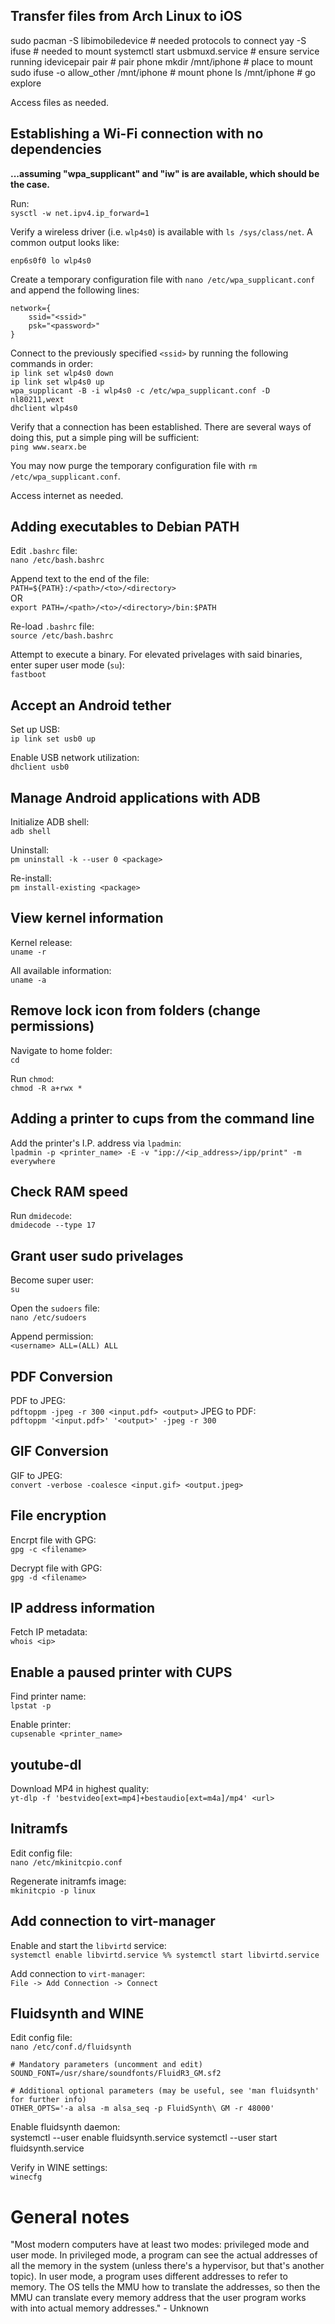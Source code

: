 ## Transfer files from Arch Linux to iOS
sudo pacman -S libimobiledevice # needed protocols to connect
yay -S ifuse # needed to mount
systemctl start usbmuxd.service # ensure service running
idevicepair pair # pair phone
mkdir /mnt/iphone # place to mount
sudo ifuse -o allow_other /mnt/iphone # mount phone
ls /mnt/iphone # go explore

Access files as needed.

## Establishing a Wi-Fi connection with no dependencies

**...assuming "wpa_supplicant" and "iw" is are available, which should be the case.**

Run:\
`sysctl -w net.ipv4.ip_forward=1`

Verify a wireless driver (i.e. `wlp4s0`) is available with `ls /sys/class/net`. A common output looks like:
```
enp6s0f0 lo wlp4s0
```
Create a temporary configuration file with `nano /etc/wpa_supplicant.conf` and append the following lines:
```
network={
	ssid="<ssid>"
	psk="<password>"
}
```
Connect to the previously specified `<ssid>` by running the following commands in order:\
`ip link set wlp4s0 down`\
`ip link set wlp4s0 up`\
`wpa_supplicant -B -i wlp4s0 -c /etc/wpa_supplicant.conf -D nl80211,wext`\
`dhclient wlp4s0`

Verify that a connection has been established. There are several ways of doing this, put a simple ping will be sufficient:\
`ping www.searx.be`

You may now purge the temporary configuration file with `rm /etc/wpa_supplicant.conf`.

Access internet as needed.

## Adding executables to Debian PATH
Edit `.bashrc` file:\
`nano /etc/bash.bashrc`

Append text to the end of the file:\
`PATH=${PATH}:/<path>/<to>/<directory>`\
OR\
`export PATH=/<path>/<to>/<directory>/bin:$PATH`

Re-load `.bashrc` file:\
`source /etc/bash.bashrc`

Attempt to execute a binary. For elevated privelages with said binaries, enter super user mode (`su`):\
`fastboot`

## Accept an Android tether
Set up USB:\
`ip link set usb0 up`

Enable USB network utilization:\
`dhclient usb0`

## Manage Android applications with ADB
Initialize ADB shell:\
`adb shell`

Uninstall:\
`pm uninstall -k --user 0 <package>`

Re-install:\
`pm install-existing <package>`

## View kernel information
Kernel release:\
`uname -r`

All available information:\
`uname -a`

## Remove lock icon from folders (change permissions)
Navigate to home folder:\
`cd`

Run `chmod`:\
`chmod -R a+rwx *`

## Adding a printer to cups from the command line
Add the printer's I.P. address via `lpadmin`:\
`lpadmin -p <printer_name> -E -v "ipp://<ip_address>/ipp/print" -m everywhere`

## Check RAM speed
Run `dmidecode`:\
`dmidecode --type 17`

## Grant user sudo privelages
Become super user:\
`su`

Open the `sudoers` file:\
`nano /etc/sudoers`

Append permission:\
`<username> ALL=(ALL) ALL`

## PDF Conversion
PDF to JPEG:\
`pdftoppm -jpeg -r 300 <input.pdf> <output>`
JPEG to PDF:\
`pdftoppm '<input.pdf>' '<output>' -jpeg -r 300`

## GIF Conversion
GIF to JPEG:\
`convert -verbose -coalesce <input.gif> <output.jpeg>`

## File encryption
Encrpt file with GPG:\
`gpg -c <filename>`

Decrypt file with GPG:\
`gpg -d <filename>`

## IP address information
Fetch IP metadata:\
`whois <ip>`

## Enable a paused printer with CUPS
Find printer name:\
`lpstat -p`

Enable printer:\
`cupsenable <printer_name>`

## youtube-dl
Download MP4 in highest quality:\
`yt-dlp -f 'bestvideo[ext=mp4]+bestaudio[ext=m4a]/mp4' <url>`

## Initramfs

Edit config file:\
`nano /etc/mkinitcpio.conf`

Regenerate initramfs image:\
`mkinitcpio -p linux`

## Add connection to virt-manager

Enable and start the `libvirtd` service:\
`systemctl enable libvirtd.service %% systemctl start libvirtd.service`

Add connection to `virt-manager`:\
`File -> Add Connection -> Connect`

## Fluidsynth and WINE

Edit config file:\
`nano /etc/conf.d/fluidsynth`

```
# Mandatory parameters (uncomment and edit)
SOUND_FONT=/usr/share/soundfonts/FluidR3_GM.sf2

# Additional optional parameters (may be useful, see 'man fluidsynth' for further info)
OTHER_OPTS='-a alsa -m alsa_seq -p FluidSynth\ GM -r 48000'
```

Enable fluidsynth daemon:\
systemctl --user enable fluidsynth.service
systemctl --user start fluidsynth.service

Verify in WINE settings:\
`winecfg`

# General notes
"Most modern computers have at least two modes: privileged mode and user mode. In privileged mode, a program can see the actual addresses of all the memory in the system (unless there's a hypervisor, but that's another topic). In user mode, a program uses different addresses to refer to memory. The OS tells the MMU how to translate the addresses, so then the MMU can translate every memory address that the user program works with into actual memory addresses." - Unknown